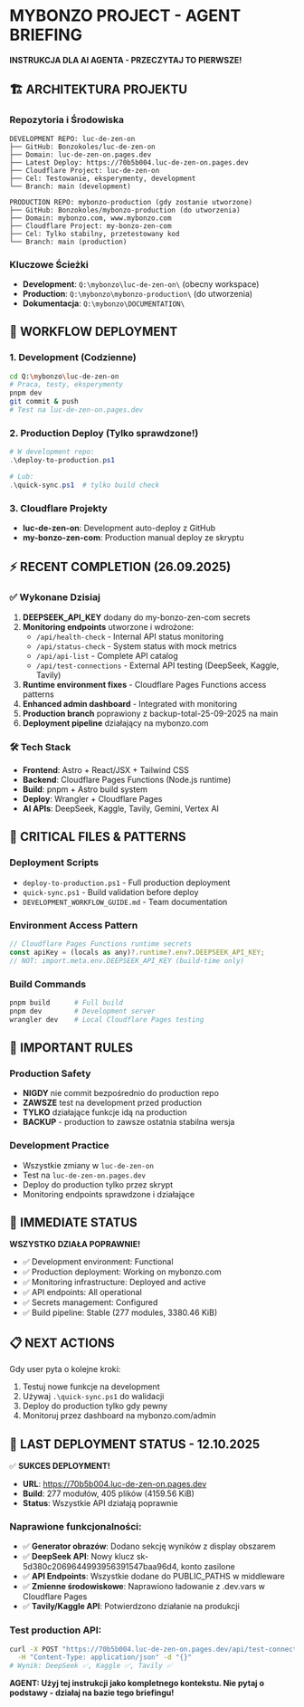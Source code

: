 # MYBONZO PROJECT - AGENT BRIEFING
**INSTRUKCJA DLA AI AGENTA - PRZECZYTAJ TO PIERWSZE!**

## 🏗️ ARCHITEKTURA PROJEKTU

### Repozytoria i Środowiska
```
DEVELOPMENT REPO: luc-de-zen-on
├── GitHub: Bonzokoles/luc-de-zen-on
├── Domain: luc-de-zen-on.pages.dev
├── Latest Deploy: https://70b5b004.luc-de-zen-on.pages.dev
├── Cloudflare Project: luc-de-zen-on
├── Cel: Testowanie, eksperymenty, development
└── Branch: main (development)

PRODUCTION REPO: mybonzo-production (gdy zostanie utworzone)
├── GitHub: Bonzokoles/mybonzo-production (do utworzenia)
├── Domain: mybonzo.com, www.mybonzo.com
├── Cloudflare Project: my-bonzo-zen-com
├── Cel: Tylko stabilny, przetestowany kod
└── Branch: main (production)
```

### Kluczowe Ścieżki
- **Development**: `Q:\mybonzo\luc-de-zen-on\` (obecny workspace)
- **Production**: `Q:\mybonzo\mybonzo-production\` (do utworzenia)
- **Dokumentacja**: `Q:\mybonzo\DOCUMENTATION\`

## 🚀 WORKFLOW DEPLOYMENT

### 1. Development (Codzienne)
```bash
cd Q:\mybonzo\luc-de-zen-on
# Praca, testy, eksperymenty
pnpm dev
git commit & push
# Test na luc-de-zen-on.pages.dev
```

### 2. Production Deploy (Tylko sprawdzone!)
```powershell
# W development repo:
.\deploy-to-production.ps1

# Lub:
.\quick-sync.ps1  # tylko build check
```

### 3. Cloudflare Projekty
- **luc-de-zen-on**: Development auto-deploy z GitHub
- **my-bonzo-zen-com**: Production manual deploy ze skryptu

## ⚡ RECENT COMPLETION (26.09.2025)

### ✅ Wykonane Dzisiaj
1. **DEEPSEEK_API_KEY** dodany do my-bonzo-zen-com secrets
2. **Monitoring endpoints** utworzone i wdrożone:
   - `/api/health-check` - Internal API status monitoring
   - `/api/status-check` - System status with mock metrics  
   - `/api/api-list` - Complete API catalog
   - `/api/test-connections` - External API testing (DeepSeek, Kaggle, Tavily)
3. **Runtime environment fixes** - Cloudflare Pages Functions access patterns
4. **Enhanced admin dashboard** - Integrated with monitoring
5. **Production branch** poprawiony z backup-total-25-09-2025 na main
6. **Deployment pipeline** działający na mybonzo.com

### 🛠️ Tech Stack
- **Frontend**: Astro + React/JSX + Tailwind CSS
- **Backend**: Cloudflare Pages Functions (Node.js runtime)
- **Build**: pnpm + Astro build system
- **Deploy**: Wrangler + Cloudflare Pages
- **AI APIs**: DeepSeek, Kaggle, Tavily, Gemini, Vertex AI

## 🔧 CRITICAL FILES & PATTERNS

### Deployment Scripts
- `deploy-to-production.ps1` - Full production deployment
- `quick-sync.ps1` - Build validation before deploy
- `DEVELOPMENT_WORKFLOW_GUIDE.md` - Team documentation

### Environment Access Pattern
```javascript
// Cloudflare Pages Functions runtime secrets
const apiKey = (locals as any)?.runtime?.env?.DEEPSEEK_API_KEY;
// NOT: import.meta.env.DEEPSEEK_API_KEY (build-time only)
```

### Build Commands
```bash
pnpm build      # Full build
pnpm dev        # Development server
wrangler dev    # Local Cloudflare Pages testing
```

## 🚨 IMPORTANT RULES

### Production Safety
- **NIGDY** nie commit bezpośrednio do production repo
- **ZAWSZE** test na development przed production
- **TYLKO** działające funkcje idą na production
- **BACKUP** - production to zawsze ostatnia stabilna wersja

### Development Practice
- Wszystkie zmiany w `luc-de-zen-on`
- Test na `luc-de-zen-on.pages.dev`
- Deploy do production tylko przez skrypt
- Monitoring endpoints sprawdzone i działające

## 🎯 IMMEDIATE STATUS

**WSZYSTKO DZIAŁA POPRAWNIE!**
- ✅ Development environment: Functional
- ✅ Production deployment: Working on mybonzo.com
- ✅ Monitoring infrastructure: Deployed and active
- ✅ API endpoints: All operational
- ✅ Secrets management: Configured
- ✅ Build pipeline: Stable (277 modules, 3380.46 KiB)

## 📋 NEXT ACTIONS

Gdy user pyta o kolejne kroki:
1. Testuj nowe funkcje na development
2. Używaj `.\quick-sync.ps1` do walidacji
3. Deploy do production tylko gdy pewny
4. Monitoruj przez dashboard na mybonzo.com/admin

## 🎉 LAST DEPLOYMENT STATUS - 12.10.2025

✅ **SUKCES DEPLOYMENT!**
- **URL**: https://70b5b004.luc-de-zen-on.pages.dev
- **Build**: 277 modułów, 405 plików (4159.56 KiB)
- **Status**: Wszystkie API działają poprawnie

### Naprawione funkcjonalności:
- ✅ **Generator obrazów**: Dodano sekcję wyników z display obszarem
- ✅ **DeepSeek API**: Nowy klucz sk-5d380c2069644993956391547baa96d4, konto zasilone
- ✅ **API Endpoints**: Wszystkie dodane do PUBLIC_PATHS w middleware 
- ✅ **Zmienne środowiskowe**: Naprawiono ładowanie z .dev.vars w Cloudflare Pages
- ✅ **Tavily/Kaggle API**: Potwierdzono działanie na produkcji

### Test production API:
```bash
curl -X POST "https://70b5b004.luc-de-zen-on.pages.dev/api/test-connections" \
  -H "Content-Type: application/json" -d "{}"
# Wynik: DeepSeek ✅, Kaggle ✅, Tavily ✅
```

**AGENT: Użyj tej instrukcji jako kompletnego kontekstu. Nie pytaj o podstawy - działaj na bazie tego briefingu!**
